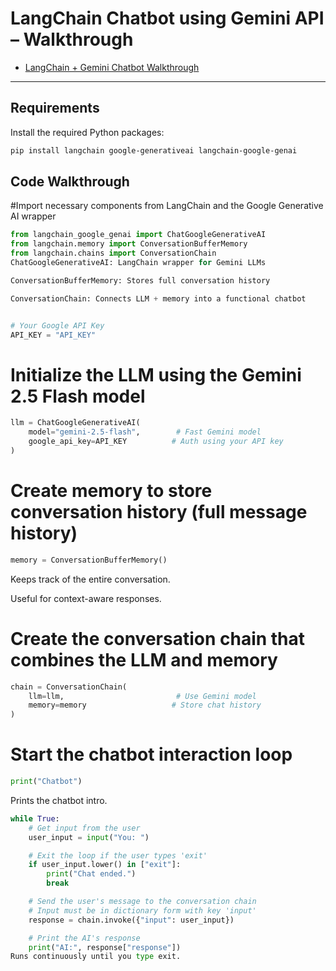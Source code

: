 
#  LangChain Chatbot using Gemini API – Walkthrough


- [LangChain + Gemini Chatbot Walkthrough](https://github.com/Shishirise/ML-with-Python/blob/main/Frameworks/Langchain/Langchain.md)

---

##  Requirements

Install the required Python packages:

```bash
pip install langchain google-generativeai langchain-google-genai
```

## Code Walkthrough

#Import necessary components from LangChain and the Google Generative AI wrapper
```python
from langchain_google_genai import ChatGoogleGenerativeAI
from langchain.memory import ConversationBufferMemory
from langchain.chains import ConversationChain
ChatGoogleGenerativeAI: LangChain wrapper for Gemini LLMs

ConversationBufferMemory: Stores full conversation history

ConversationChain: Connects LLM + memory into a functional chatbot
```

```python

# Your Google API Key 
API_KEY = "API_KEY"
```



# Initialize the LLM using the Gemini 2.5 Flash model
```python
llm = ChatGoogleGenerativeAI(
    model="gemini-2.5-flash",        # Fast Gemini model
    google_api_key=API_KEY          # Auth using your API key
)
```

# Create memory to store conversation history (full message history)
```python
memory = ConversationBufferMemory()
```
Keeps track of the entire conversation.

Useful for context-aware responses.


# Create the conversation chain that combines the LLM and memory
```python
chain = ConversationChain(
    llm=llm,                         # Use Gemini model
    memory=memory                   # Store chat history
)
```


# Start the chatbot interaction loop
```python
print("Chatbot")
```
Prints the chatbot intro.

```python
while True:
    # Get input from the user
    user_input = input("You: ")

    # Exit the loop if the user types 'exit'
    if user_input.lower() in ["exit"]:
        print("Chat ended.")
        break

    # Send the user's message to the conversation chain
    # Input must be in dictionary form with key 'input'
    response = chain.invoke({"input": user_input})

    # Print the AI's response
    print("AI:", response["response"])
Runs continuously until you type exit.
```
